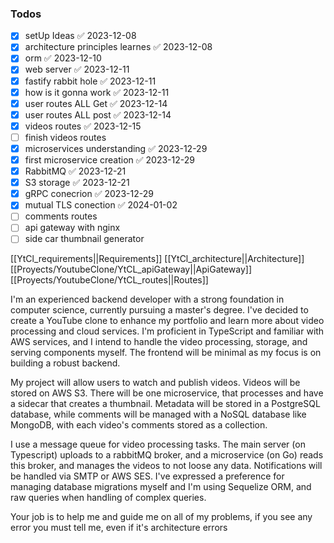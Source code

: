 ### Todos
- [x] setUp Ideas ✅ 2023-12-08
- [x] architecture principles learnes ✅ 2023-12-08
- [x] orm ✅ 2023-12-10
- [x] web server ✅ 2023-12-11
- [x] fastify rabbit hole ✅ 2023-12-11
- [x] how is it gonna work ✅ 2023-12-11
- [x] user routes ALL Get ✅ 2023-12-14
- [x] user routes ALL post ✅ 2023-12-14
- [x] videos routes ✅ 2023-12-15
- [ ] finish videos routes
- [x] microservices understanding ✅ 2023-12-29
- [x] first microservice creation ✅ 2023-12-29
- [x] RabbitMQ ✅ 2023-12-21
- [x] S3 storage ✅ 2023-12-21
- [x] gRPC conecrion ✅ 2023-12-29
- [x] mutual TLS conection ✅ 2024-01-02
- [ ] comments routes
- [ ] api gateway with nginx
- [ ] side car thumbnail generator

[[YtCl_requirements||Requirements]]
[[YtCl_architecture||Architecture]]
[[Proyects/YoutubeClone/YtCL_apiGateway||ApiGateway]] 
[[Proyects/YoutubeClone/YtCL_routes||Routes]] 



I'm an experienced backend developer with a strong foundation in computer science, currently pursuing a master's degree. I've decided to create a YouTube clone to enhance my portfolio and learn more about video processing and cloud services. I'm proficient in TypeScript and familiar with AWS services, and I intend to handle the video processing, storage, and serving components myself. The frontend will be minimal as my focus is on building a robust backend.

My project will allow users to watch and publish videos. Videos will be stored on AWS S3. There will be one microservice, that processes and have a sidecar that creates a thumbnail. Metadata will be stored in a PostgreSQL database, while comments will be managed with a NoSQL database like MongoDB, with each video's comments stored as a collection.

I use a message queue for video processing tasks. The main server (on Typescript) uploads to a rabbitMQ broker, and a microservice (on Go) reads this broker, and manages the videos to not loose any data. Notifications will be handled via SMTP or AWS SES. I've expressed a preference for managing database migrations myself and I'm using Sequelize ORM, and raw queries when handling of complex queries.

Your job is to help me and guide me on all of my problems, if you see any error you must tell me, even if it's architecture errors 
